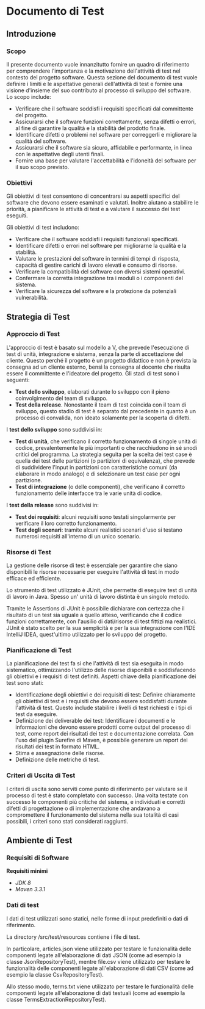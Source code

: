 # Documento di Test

## Introduzione

### Scopo

Il presente documento vuole innanzitutto fornire un quadro di riferimento per comprendere l'importanza e la motivazione
dell'attività di test nel contesto del progetto software. Questa sezione del documento di test vuole definire i limiti e
le aspettative generali dell'attività di test e fornire una visione d'insieme del suo contributo al processo di sviluppo
del software. Lo scopo include:

- Verificare che il software soddisfi i requisiti specificati dal committente del progetto.
- Assicurarsi che il software funzioni correttamente, senza difetti o errori, al fine di garantire la qualità e la
  stabilità del prodotto finale.
- Identificare difetti o problemi nel software per correggerli e migliorare la qualità del software.
- Assicurarsi che il software sia sicuro, affidabile e performante, in linea con le aspettative degli utenti finali.
- Fornire una base per valutare l'accettabilità e l'idoneità del software per il suo scopo previsto.

### Obiettivi

Gli obiettivi di test consentono di concentrarsi su aspetti specifici del software che devono essere esaminati e
valutati. Inoltre aiutano a stabilire le priorità, a pianificare le attività di test e a valutare il successo dei test
eseguiti.

Gli obiettivi di test includono:

- Verificare che il software soddisfi i requisiti funzionali specificati.
- Identificare difetti o errori nel software per migliorarne la qualità e la stabilità.
- Valutare le prestazioni del software in termini di tempi di risposta, capacità di gestire carichi di lavoro elevati e
  consumo di risorse.
- Verificare la compatibilità del software con diversi sistemi operativi.
- Confermare la corretta integrazione tra i moduli o i componenti del sistema.
- Verificare la sicurezza del software e la protezione da potenziali vulnerabilità.

## Strategia di Test

### Approccio di Test

L'approccio di test è basato sul modello a V, che prevede l'esecuzione di test di unità, integrazione e sistema, senza
la parte di accettazione del cliente. Questo perché il progetto è un progetto didattico e non è prevista la consegna ad
un cliente esterno, bensì la consegna al docente che risulta essere il committente e l'ideatore del progetto.
Gli stadi di test sono i seguenti:

- **Test dello sviluppo**, elaborati durante lo sviluppo con il pieno coinvolgimento del team di sviluppo.
- **Test della release**. Nonostante il team di test coincida con il team di sviluppo, questo stadio di test è separato
  dal
  precedente in quanto è un processo di convalida, non ideato solamente per la scoperta di difetti.

I **test dello sviluppo** sono suddivisi in:

- **Test di unità**, che verificano il corretto funzionamento di singole unità di codice, prevalentemente le più
  importanti
  o che racchiudono in sé snodi critici del programma. La strategia seguita per la scelta dei test case è quella dei
  test delle partizioni (o partizioni di equivalenza), che prevede di suddividere l'input in partizioni con
  caratteristiche comuni (da elaborare in modo analogo) e di selezionare un test case per ogni partizione.
- **Test di integrazione** (o delle componenti), che verificano il corretto funzionamento delle interfacce tra le varie
  unità di codice.

I **test della release** sono suddivisi in:

- **Test dei requisiti**: alcuni requisiti sono testati singolarmente per verificare il loro corretto funzionamento.
- **Test degli scenari**: tramite alcuni realistici scenari d'uso si testano numerosi requisiti all'interno di un unico
  scenario.

### Risorse di Test

La gestione delle risorse di test è essenziale per garantire che siano disponibili le risorse necessarie per eseguire
l'attività di test in modo efficace ed efficiente.

Lo strumento di test utilizzato è JUnit, che permette di eseguire test di unità di lavoro in Java. Spesso un' unità di
lavoro distinta è un singolo metodo.

Tramite le Assertions di JUnit è possibile dichiarare con certezza che il risultato di un test sia uguale a quello
atteso, verificando che il codice funzioni correttamente, con l'ausilio di dati/risorse di test fittizi ma realistici.
JUnit è stato scelto per la sua semplicità e per la sua integrazione con l'IDE IntelliJ IDEA, quest'ultimo utilizzato
per lo sviluppo del progetto.

### Pianificazione di Test

La pianificazione dei test fa si che l'attività di test sia eseguita in modo sistematico, ottimizzando l'utilizzo delle
risorse disponibili e soddisfacendo gli obiettivi e i requisiti di test definiti.
Aspetti chiave della pianificazione dei test sono stati:

- Identificazione degli obiettivi e dei requisiti di test: Definire chiaramente gli obiettivi di test e i requisiti che
  devono essere soddisfatti durante l'attività di test. Questo include stabilire i livelli di test richiesti e i tipi di
  test da eseguire.
- Definizione dei deliverable dei test: Identificare i documenti e le informazioni che devono essere prodotti come
  output del processo di test, come report dei risultati dei test e documentazione correlata. Con l'uso del plugin
  Surefire di Maven, è possibile generare un report dei risultati dei test in formato HTML.
- Stima e assegnazione delle risorse.
- Definizione delle metriche di test.

### Criteri di Uscita di Test

I criteri di uscita sono serviti come punto di riferimento per valutare se il processo di test è stato completato con
successo.
Una volta testate con successo le componenti più critiche del sistema, e individuati e corretti difetti di progettazione
o di implementazione che andavano a compromettere il funzionamento del sistema nella sua totalità di casi possibili, i
criteri sono stati considerati raggiunti.

## Ambiente di Test

### Requisiti di Software

**Requisiti minimi**

- _JDK 8_
- _Maven 3.3.1_

### Dati di test

I dati di test utilizzati sono statici, nelle forme di input predefiniti o dati di riferimento.

La directory /src/test/resources contiene i file di test.

In particolare, articles.json viene utilizzato per testare le funzionalità delle componenti legate all'elaborazione di
dati JSON (come ad esempio la classe JsonRepositoryTest), mentre file.csv
viene utilizzato per testare le funzionalità delle componenti legate all'elaborazione di dati CSV (come ad esempio la
classe CsvRepositoryTest).

Allo stesso modo, terms.txt viene utilizzato per testare le funzionalità delle componenti
legate all'elaborazione di dati testuali (come ad esempio la classe TermsExtractionRepositoryTest).






